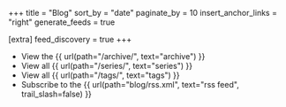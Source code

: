+++
title = "Blog"
sort_by = "date"
paginate_by = 10
insert_anchor_links = "right"
generate_feeds = true

[extra]
feed_discovery = true
+++

* View the {{ url(path="/archive/", text="archive") }}
* View all {{ url(path="/series/", text="series") }}
* View all {{ url(path="/tags/", text="tags") }}
* Subscribe to the {{ url(path="blog/rss.xml", text="rss feed", trail_slash=false) }}

